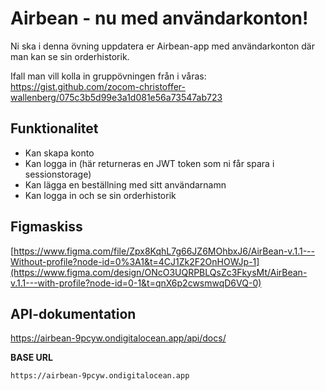 # Airbean - nu med användarkonton!

Ni ska i denna övning uppdatera er Airbean-app med användarkonton där man kan se sin orderhistorik.

Ifall man vill kolla in gruppövningen från i våras: https://gist.github.com/zocom-christoffer-wallenberg/075c3b5d99e3a1d081e56a73547ab723

## Funktionalitet

* Kan skapa konto
* Kan logga in (här returneras en JWT token som ni får spara i sessionstorage)
* Kan lägga en beställning med sitt användarnamn
* Kan logga in och se sin orderhistorik

## Figmaskiss
[https://www.figma.com/file/Zpx8KqhL7g66JZ6MOhbxJ6/AirBean-v.1.1---Without-profile?node-id=0%3A1&t=4CJ1Zk2F2OnHOWJp-1](https://www.figma.com/design/ONcO3UQRPBLQsZc3FkysMt/AirBean-v.1.1---with-profile?node-id=0-1&t=qnX6p2cwsmwqD6VQ-0)

## API-dokumentation
https://airbean-9pcyw.ondigitalocean.app/api/docs/

**BASE URL**
```
https://airbean-9pcyw.ondigitalocean.app
```
